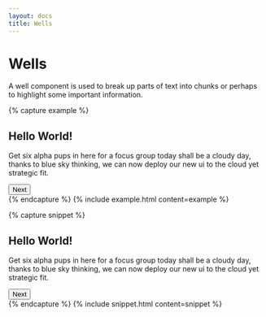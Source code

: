 ```yaml
---
layout: docs
title: Wells
---
```


# Wells

A well component is used to break up parts of text into chunks or perhaps to highlight some important information.

{% capture example %}

<div class="c-well">
  <h2>Hello World!</h2>
  <p>
    Get six alpha pups in here for a focus group today shall be a cloudy day,
    thanks to blue sky thinking, we can now deploy our new ui to the cloud yet strategic fit.
  </p>
  <button class="c-btn c-btn--primary">
    Next<span class="c-icon c-icon--white c-icon--arrow-right"></span>
  </button>
</div>
{% endcapture %}
{% include example.html content=example %}

{% capture snippet %}

<div class="c-well">
  <h2>Hello World!</h2>
  <p>
    Get six alpha pups in here for a focus group today shall be a cloudy day,
    thanks to blue sky thinking, we can now deploy our new ui to the cloud yet strategic fit.
  </p>
  <button class="c-btn c-btn--primary">
    Next<span class="c-icon c-icon--white c-icon--arrow-right"></span>
  </button>
</div>
{% endcapture %}
{% include snippet.html content=snippet %}
